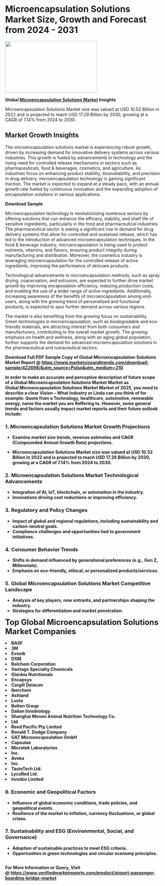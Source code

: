 <H1>Microencapsulation Solutions Market Size, Growth and Forecast from 2024 - 2031</H1><img class="aligncenter size-medium wp-image-584254" src="https://thirdeyenews.in/wp-content/uploads/2024/09/Global-Market-Research-300x168.jpeg" alt="" width="300" height="168" /><p><strong>Global&nbsp;<a href="https://www.marketsizeandtrends.com/download-sample/422698/&amp;utm_source=Pulse&amp;utm_medium=210">Microencapsulation Solutions Market</a> Insights</strong></p><p>Microencapsulation Solutions Market size was valued at USD 10.52 Billion in 2022 and is projected to reach USD 17.29 Billion by 2030, growing at a CAGR of 7.14% from 2024 to 2030.</p><p><h2>Market Growth Insights</h2> <p>The microencapsulation solutions market is experiencing robust growth, driven by increasing demand for innovative delivery systems across various industries. This growth is fueled by advancements in technology and the rising need for controlled release mechanisms in sectors such as pharmaceuticals, food & beverages, cosmetics, and agriculture. As industries focus on enhancing product stability, bioavailability, and precision in drug delivery, microencapsulation technology is gaining significant traction. The market is expected to expand at a steady pace, with an annual growth rate fueled by continuous innovation and the expanding adoption of encapsulation solutions in various applications.</p> <p><strong>Download Sample</strong></p> <p>Microencapsulation technology is revolutionizing numerous sectors by offering solutions that can enhance the efficacy, stability, and shelf life of sensitive ingredients, particularly in the food and pharmaceutical industries. The pharmaceutical sector is seeing a significant rise in demand for drug delivery systems that allow for controlled and sustained release, which has led to the introduction of advanced microencapsulation techniques. In the food & beverage industry, microencapsulation is being used to protect nutrients, vitamins, and flavors, ensuring product integrity during manufacturing and distribution. Moreover, the cosmetics industry is leveraging microencapsulation for the controlled release of active ingredients, improving the performance of skincare products.</p> <p>Technological advancements in microencapsulation methods, such as spray drying, coacervation, and extrusion, are expected to further drive market growth by improving encapsulation efficiency, reducing production costs, and enabling the use of a wider range of active ingredients. Additionally, increasing awareness of the benefits of microencapsulation among end-users, along with the growing trend of personalized and functional products, is expected to spur further demand across various regions.</p> <p>The market is also benefiting from the growing focus on sustainability. Green technologies in microencapsulation, such as biodegradable and eco-friendly materials, are attracting interest from both consumers and manufacturers, contributing to the overall market growth. The growing emphasis on health and wellness, along with an aging global population, further supports the demand for advanced microencapsulation solutions in the pharmaceutical and nutraceutical sectors.</p> <p><strong></p><p><span class=""><strong>Download Full PDF Sample Copy of Global Microencapsulation Solutions Market Report</strong> @ <a href="https://www.marketsizeandtrends.com/download-sample/422698/&amp;utm_source=Pulse&amp;utm_medium=210" target="_blank">https://www.marketsizeandtrends.com/download-sample/422698/&amp;utm_source=Pulse&amp;utm_medium=210</a></span></p><p>In order to make an accurate and perceptive description of future scope of a Global&nbsp;Microencapsulation Solutions Market Market as Global&nbsp;Microencapsulation Solutions Market Market of 2025, you need to describe a clear Vision &ndash; What Industry or Linda can you think of for example: Quote from a Technology, healthcare, automotive, renewable energy, name the market you are Reffering to. However, some general trends and factors usually impact market reports and their future outlook include:</p><h3>1.&nbsp;<strong>Microencapsulation Solutions Market Growth Projections</strong></h3><ul><li>Examine market size trends, revenue estimates and CAGR (Compounded Annual Growth Rate) projections.</li><li><p>Microencapsulation Solutions Market size was valued at USD 10.52 Billion in 2022 and is projected to reach USD 17.29 Billion by 2030, growing at a CAGR of 7.14% from 2024 to 2030.</p></li></ul><h3>2.&nbsp;<strong>Microencapsulation Solutions Market Technological Advancements</strong></h3><ul><li>Integration of AI, IoT, blockchain, or automation in the industry.</li><li>Innovations driving cost reductions or improving efficiency.</li></ul><h3>3.&nbsp;<strong>Regulatory and Policy Changes</strong></h3><ul><li>Impact of global and regional regulations, including sustainability and carbon-neutral goals.</li><li>Compliance challenges and opportunities tied to government initiatives.</li></ul><h3>4.&nbsp;<strong>Consumer Behavior Trends</strong></h3><ul><li>Shifts in demand influenced by generational preferences (e.g., Gen Z, Millennials).</li><li>Emphasis on eco-friendly, ethical, or personalized products/services.</li></ul><h3>5.&nbsp;<strong>Global Microencapsulation Solutions Market Competitive Landscape</strong></h3><ul><li>Analysis of key players, new entrants, and partnerships shaping the industry.</li><li>Strategies for differentiation and market penetration.</li></ul><p data-pm-slice="1 1 []"><span style="color: inherit; font-family: inherit; font-size: 25px;">Top Global Microencapsulation Solutions Market Companies</span></p><div class="" data-test-id=""><p><li>BASF</li><li> 3M</li><li> Evonik</li><li> DSM</li><li> Balchem Corporation</li><li> Vantage Specialty Chemicals</li><li> Glanbia Nutritionals</li><li> Encapsys</li><li> Cargill Delacon</li><li> Iberchem</li><li> Ashland</li><li> Lucta</li><li> Bolton Group</li><li> Dalian Innobiology</li><li> Shanghai Menon Animal Nutrition Technology Co.</li><li> Ltd</li><li> Reed Pacific Pty Limited</li><li> Ronald T. Dodge Company</li><li> GAT Microencapsulation GmbH</li><li> Capsulae</li><li> Microtek Laboratories</li><li> Inc.</li><li> Aveka</li><li> Inc.</li><li> TasteTech Ltd.</li><li> LycoRed Ltd.</li><li> Innobio Limited</li></p></div><h3>6.&nbsp;<strong>Economic and Geopolitical Factors</strong></h3><ul><li>Influence of global economic conditions, trade policies, and geopolitical events.</li><li>Resilience of the market to inflation, currency fluctuations, or global crises.</li></ul><h3>7.&nbsp;<strong>Sustainability and ESG (Environmental, Social, and Governance)</strong></h3><ul><li>Adoption of sustainable practices to meet ESG criteria.</li><li>Opportunities in green technologies and circular economy principles.</li></ul><h2><strong style="font-size: 14px;">For More Information or Query, Visit @&nbsp;</strong><a style="background-color: #ffffff; font-size: 14px;" href="https://www.marketsizeandtrends.com/report/microencapsulation-solutions-market/" target="_blank">https://www.verifiedmarketreports.com/product/airport-passenger-boarding-bridge-market</a></h2>
